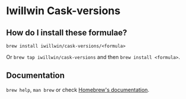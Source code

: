 # Iwillwin Cask-versions

## How do I install these formulae?

`brew install iwillwin/cask-versions/<formula>`

Or `brew tap iwillwin/cask-versions` and then `brew install <formula>`.

## Documentation

`brew help`, `man brew` or check [Homebrew's documentation](https://docs.brew.sh).
